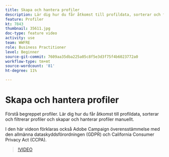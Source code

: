 ```yaml
---
title: Skapa och hantera profiler
description: Lär dig hur du får åtkomst till profildata, sorterar och filtrerar profiler och skapar och hanterar profiler manuellt. Förstå efterlevnaden av den allmänna dataskyddsförordningen (GDPR) och Kaliforniens konsumentintegritetslag (CCPA).
feature: Profiler
kt: 7843
thumbnail: 35611.jpg
doc-type: feature video
activity: use
team: WWFRE
role: Business Practitioner
level: Beginner
source-git-commit: 7609aa35dba225a05c8f5e3d3f75f4b6023772a0
workflow-type: tm+mt
source-wordcount: '81'
ht-degree: 11%

---
```


# Skapa och hantera profiler

Förstå begreppet profiler. Lär dig hur du får åtkomst till profildata, sorterar och filtrerar profiler och skapar och hanterar profiler manuellt.

I den här videon förklaras också Adobe Campaign överensstämmelse med den allmänna dataskyddsförordningen (GDPR) och California Consumer Privacy Act (CCPA).

>[!VIDEO](https://video.tv.adobe.com/v/35611?quality=12)
